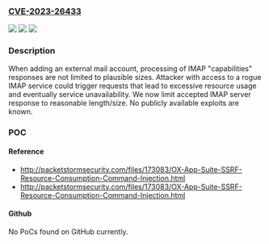 ### [CVE-2023-26433](https://cve.mitre.org/cgi-bin/cvename.cgi?name=CVE-2023-26433)
![](https://img.shields.io/static/v1?label=Product&message=OX%20App%20Suite&color=blue)
![](https://img.shields.io/static/v1?label=Version&message=0%3C%3D%207.10.6-rev39%20&color=brighgreen)
![](https://img.shields.io/static/v1?label=Vulnerability&message=CWE-400%20Uncontrolled%20Resource%20Consumption&color=brighgreen)

### Description

When adding an external mail account, processing of IMAP "capabilities" responses are not limited to plausible sizes. Attacker with access to a rogue IMAP service could trigger requests that lead to excessive resource usage and eventually service unavailability. We now limit accepted IMAP server response to reasonable length/size. No publicly available exploits are known.

### POC

#### Reference
- http://packetstormsecurity.com/files/173083/OX-App-Suite-SSRF-Resource-Consumption-Command-Injection.html
- http://packetstormsecurity.com/files/173083/OX-App-Suite-SSRF-Resource-Consumption-Command-Injection.html

#### Github
No PoCs found on GitHub currently.

